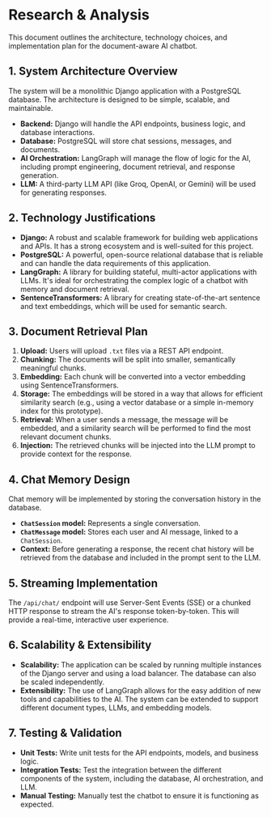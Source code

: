 # Research & Analysis

This document outlines the architecture, technology choices, and implementation plan for the document-aware AI chatbot.

## 1. System Architecture Overview

The system will be a monolithic Django application with a PostgreSQL database. The architecture is designed to be simple, scalable, and maintainable.

- **Backend:** Django will handle the API endpoints, business logic, and database interactions.
- **Database:** PostgreSQL will store chat sessions, messages, and documents.
- **AI Orchestration:** LangGraph will manage the flow of logic for the AI, including prompt engineering, document retrieval, and response generation.
- **LLM:** A third-party LLM API (like Groq, OpenAI, or Gemini) will be used for generating responses.

## 2. Technology Justifications

- **Django:** A robust and scalable framework for building web applications and APIs. It has a strong ecosystem and is well-suited for this project.
- **PostgreSQL:** A powerful, open-source relational database that is reliable and can handle the data requirements of this application.
- **LangGraph:** A library for building stateful, multi-actor applications with LLMs. It's ideal for orchestrating the complex logic of a chatbot with memory and document retrieval.
- **SentenceTransformers:** A library for creating state-of-the-art sentence and text embeddings, which will be used for semantic search.

## 3. Document Retrieval Plan

1.  **Upload:** Users will upload `.txt` files via a REST API endpoint.
2.  **Chunking:** The documents will be split into smaller, semantically meaningful chunks.
3.  **Embedding:** Each chunk will be converted into a vector embedding using SentenceTransformers.
4.  **Storage:** The embeddings will be stored in a way that allows for efficient similarity search (e.g., using a vector database or a simple in-memory index for this prototype).
5.  **Retrieval:** When a user sends a message, the message will be embedded, and a similarity search will be performed to find the most relevant document chunks.
6.  **Injection:** The retrieved chunks will be injected into the LLM prompt to provide context for the response.

## 4. Chat Memory Design

Chat memory will be implemented by storing the conversation history in the database.

- **`ChatSession` model:** Represents a single conversation.
- **`ChatMessage` model:** Stores each user and AI message, linked to a `ChatSession`.
- **Context:** Before generating a response, the recent chat history will be retrieved from the database and included in the prompt sent to the LLM.

## 5. Streaming Implementation

The `/api/chat/` endpoint will use Server-Sent Events (SSE) or a chunked HTTP response to stream the AI's response token-by-token. This will provide a real-time, interactive user experience.

## 6. Scalability & Extensibility

- **Scalability:** The application can be scaled by running multiple instances of the Django server and using a load balancer. The database can also be scaled independently.
- **Extensibility:** The use of LangGraph allows for the easy addition of new tools and capabilities to the AI. The system can be extended to support different document types, LLMs, and embedding models.

## 7. Testing & Validation

- **Unit Tests:** Write unit tests for the API endpoints, models, and business logic.
- **Integration Tests:** Test the integration between the different components of the system, including the database, AI orchestration, and LLM.
- **Manual Testing:** Manually test the chatbot to ensure it is functioning as expected.